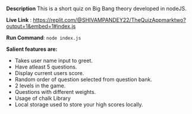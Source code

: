 **Description** This is a short quiz on Big Bang
theory developed in nodeJS.

**Live Link** : https://replit.com/@SHIVAMPANDEY22/TheQuizAppmarktwo?output=1&embed=1#index.js

**Run Command**: `node index.js`

**Salient features are:**

- Takes user name input to greet.
- Have atleast 5 questions.
- Display current users score.
- Random order of question selected from question bank.
- 2 levels in the game.
- Questions with different weights.
- Usage of chalk Library
- Local storage used to store your high scores locally.
